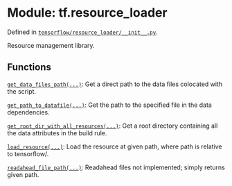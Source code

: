 <div itemscope itemtype="http://developers.google.com/ReferenceObject">
<meta itemprop="name" content="tf.resource_loader" />
<meta itemprop="path" content="Stable" />
</div>

# Module: tf.resource_loader



Defined in [`tensorflow/resource_loader/__init__.py`](https://www.tensorflow.org/code/tensorflow/resource_loader/__init__.py).

Resource management library.

## Functions

[`get_data_files_path(...)`](../tf/resource_loader/get_data_files_path.md): Get a direct path to the data files colocated with the script.

[`get_path_to_datafile(...)`](../tf/resource_loader/get_path_to_datafile.md): Get the path to the specified file in the data dependencies.

[`get_root_dir_with_all_resources(...)`](../tf/resource_loader/get_root_dir_with_all_resources.md): Get a root directory containing all the data attributes in the build rule.

[`load_resource(...)`](../tf/resource_loader/load_resource.md): Load the resource at given path, where path is relative to tensorflow/.

[`readahead_file_path(...)`](../tf/resource_loader/readahead_file_path.md): Readahead files not implemented; simply returns given path.

